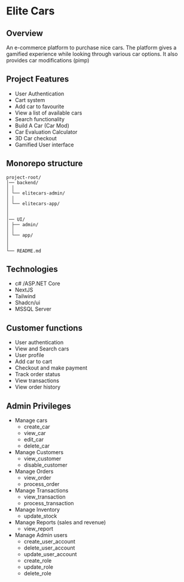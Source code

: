 # Elite Cars

## Overview

An e-commerce platform to purchase nice cars.
The platform gives a gamified experience while looking through various car options.
It also provides car modifications (pimp)

## Project Features

- User Authentication
- Cart system
- Add car to favourite
- View a list of available cars
- Search functionality
- Build A Car (Car Mod)
- Car Evaluation Calculator
- 3D Car checkout
- Gamified User interface

## Monorepo structure

```
project-root/
│── backend/
│ │
│ └── elitecars-admin/
│ │
│ └── elitecars-app/
│
│
│── UI/
│ ├── admin/
│ │
│ └── app/
│
│
└── README.md
```

## Technologies

- c# /ASP.NET Core
- NextJS
- Tailwind
- Shadcn/ui
- MSSQL Server

## Customer functions

- User authentication
- View and Search cars
- User profile
- Add car to cart
- Checkout and make payment
- Track order status
- View transactions
- View order history

## Admin Privileges

- Manage cars
  - create_car
  - view_car
  - edit_car
  - delete_car
- Manage Customers
  - view_customer
  - disable_customer
- Manage Orders
  - view_order
  - process_order
- Manage Transactions
  - view_transaction
  - process_transaction
- Manage Inventory
  - update_stock
- Manage Reports (sales and revenue)
  - view_report
- Manage Admin users
  - create_user_account
  - delete_user_account
  - update_user_account
  - create_role
  - update_role
  - delete_role
